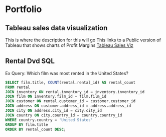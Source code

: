 # Portfolio

## Tableau sales data visualization 
This is where the description for this will go 
This links to a Public version of Tableau that shows charts of Profit Margins [Tableau Sales Viz](https://www.example.com)

## Rental Dvd SQL
Ex Query: Which film was most rented in the United States?
```SQL
SELECT film.title, COUNT(rental.rental_id) AS rental_count
FROM rental
JOIN inventory ON rental.inventory_id = inventory.inventory_id
JOIN film ON inventory.film_id = film.film_id
JOIN customer ON rental.customer_id = customer.customer_id
JOIN address ON customer.address_id = address.address_id
JOIN city ON address.city_id = city.city_id
JOIN country ON city.country_id = country.country_id
WHERE country.country = 'United States'
GROUP BY film.title
ORDER BY rental_count DESC;
```

